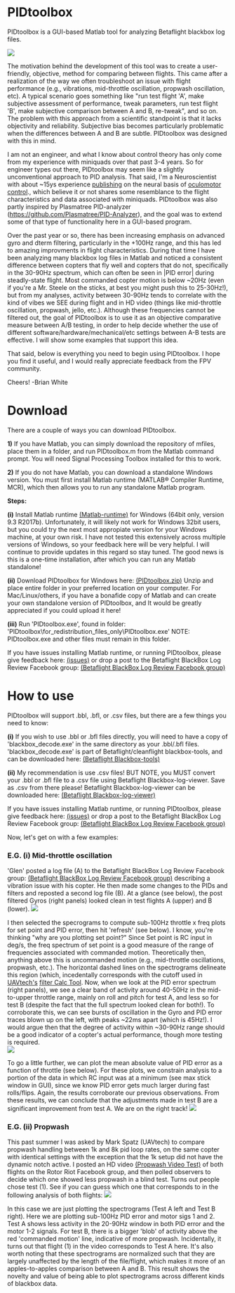 
# PIDtoolbox

PIDtoolbox is a GUI-based Matlab tool for analyzing Betaflight blackbox log files.

![](images/PIDtoolboxGUIexample.png)

The motivation behind the development of this tool was to create a user-friendly, objective, method for comparing between flights. This came after a realization of the way we often troubleshoot an issue with flight performance (e.g., vibrations, mid-throttle oscillation, propwash oscillation, etc). A typical scenario goes something like "run test flight 'A', make subjective assessment of performance, tweak parameters, run test flight 'B', make subjective comparison between A and B, re-tweak", and so on. The problem with this approach from a scientific standpoint is that it lacks objectivity and reliability. Subjective bias becomes particularly problematic when the differences between A and B are subtle. PIDtoolbox was designed with this in mind.

I am not an engineer, and what I know about control theory has only come from my experience with miniquads over that past 3-4 years. So for engineer types out there, PIDtoolbox may seem like a slightly unconventional approach to PID analysis. That said, I'm a Neuroscientist with about ~15ys experience <a href="https://sites.google.com/site/bjw112968/" target="blank">publishing</a> on the neural basis of <a href="https://www.youtube.com/watch?v=UEqraYeP7Qs" target="blank">oculomotor control</a>., which believe it or not shares some resemblance to the flight characteristics and data associated with miniquads. PIDtoolbox was also partly inspired by Plasmatree PID-analyzer (https://github.com/Plasmatree/PID-Analyzer), and the goal was to extend some of that type of functionality here in a GUI-based program.

Over the past year or so, there has been increasing emphasis on advanced gyro and dterm filtering, particularly in the +100Hz range, and this has led to amazing improvments in flight characteristics. During that time I have been analyzing many blackbox log files in Matlab and noticed a consistent difference between copters that fly well and copters that do not, specifically in the 30-90Hz spectrum, which can often be seen in |PID error| during steadly-state flight. Most commanded copter motion is below ~20Hz (even if you're a Mr. Steele on the sticks, at best you might push this to 25-30Hz!), but from my analyses, activity between 30-90Hz tends to correlate with the kind of vibes we SEE during flight and in HD video (things like mid-throttle oscillation, propwash, jello, etc.). Although these frequencies cannot be filtered out, the goal of PIDtoolbox is to use it as an objective comparative measure between A/B testing, in order to help decide whether the use of different software/hardware/mechanical/etc settings between A-B tests are effective. I will show some examples that support this idea.

That said, below is everything you need to begin using PIDtoolbox. I hope you find it useful, and I would really appreciate feedback from the FPV community.

Cheers! -Brian White

# Download

There are a couple of ways you can download PIDtoolbox. 

**1)** If you have Matlab, you can simply download the repository of mfiles, place them in a folder, and run PIDtoolbox.m from the Matlab command prompt. You will need Signal Processing Toolbox installed for this to work.

**2)** If you do not have Matlab, you can download a standalone Windows version. You must first install Matlab runtime (MATLAB® Compiler Runtime, MCR), which then allows you to run any standalone Matlab program.

**Steps:**

**(i)** Install Matlab runtime <a href="https://www.mathworks.com/products/compiler/matlab-runtime.html" target="blank">(Matlab-runtime)</a> for Windows (64bit only, version 9.3 R2017b). Unfortunately, it will likely not work for Windows 32bit users, but you could try the next most appropiate version for your Windows machine, at your own risk. I have not tested this extensively across multiple versions of Windows, so your feedback here will be very helpful. I will continue to provide updates in this regard so stay tuned. The good news is this is a one-time installation, after which you can run any Matlab standalone!

**(ii)** Download PIDtoolbox for Windows here:
<a href="https://github.com/bw1129/PIDtoolbox/releases" target="blank">(PIDtoolbox.zip)</a> Unzip and place entire folder in your preferred location on your computer. For Mac/Linux/others, if you have a bonafide copy of Matlab and can create your own standalone version of PIDtoolbox, and It would be greatly appreciated if you could upload it here!

**(iii)** Run 'PIDtoolbox.exe', found in folder: 
'PIDtoolbox\for_redistribution_files_only\PIDtoolbox.exe'
NOTE: PIDtoolbox.exe and other files must remain in this folder.

If you have issues installing Matlab runtime, or running PIDtoolbox, please give feedback here:
<a href="https://github.com/bw1129/PIDtoolbox/issues" target="blank">(issues)</a>
or drop a post to the Betaflight BlackBox Log Review Facebook group: <a href="https://www.facebook.com/groups/291745494678694/?ref=bookmarks" target="blank">(Betaflight BlackBox Log Review Facebook group)</a>

# How to use

PIDtoolbox will support .bbl, .bfl, or .csv files, but there are a few things you need to know: 

**(i)** If you wish to use .bbl or .bfl files directly, you will need to have a copy of 'blackbox_decode.exe' in the same directory as your .bbl/.bfl files. 'blackbox_decode.exe' is part of Betaflight/cleanflight blackbox-tools, and can be downloaded here:
<a href="https://www.github.com/betaflight/blackbox-tools" target="blank">(Betaflight Blackbox-tools)</a>

**(ii)** My recommendation is use .csv files! BUT NOTE, you MUST convert your .bbl or .bfl file to a .csv file using Betaflight Blackbox-log-viewer. Save as .csv from there please! Betaflight Blackbox-log-viewer can be downloaded here: 
<a href="https://www.github.com/betaflight/blackbox-log-viewer/releases" target="blank">(Betaflight Blackbox-log-viewer)</a>

If you have issues installing Matlab runtime, or running PIDtoolbox, please give feedback here:
<a href="https://github.com/bw1129/PIDtoolbox/issues" target="blank">(issues)</a>
or drop a post to the Betaflight BlackBox Log Review Facebook group: <a href="https://www.facebook.com/groups/291745494678694/?ref=bookmarks" target="blank">(Betaflight BlackBox Log Review Facebook group)</a>

Now, let's get on with a few examples:

### E.G. (i) Mid-throttle oscillation
'Glen' posted a log file (A) to the Betaflight BlackBox Log Review Facebook group: <a href="https://www.facebook.com/groups/291745494678694/?ref=bookmarks" target="blank">(Betaflight BlackBox Log Review Facebook group)</a>
describing a vibration issue with his copter. He then made some changes to the PIDs and filters and reposted a second log file (B). 
At a glance (see below), the post filtered Gyros (right panels) looked clean in test flights A (upper) and B (lower). 
![](images/PIDtoolboxGUIexample2b.png)

I then selected the specrograms to compute sub-100Hz throttle x freq plots for set point and PID error, then hit 'refresh' (see below). I know, you're thinking "why are you plotting set point?" Since Set point is RC input in deg/s, the freq spectrum of set point is a good measure of the range of frequencies associated with commanded motion. Theoretically then, anything above this is uncommanded motion (e.g., mid-throttle oscillations, propwash, etc.). The horizontal dashed lines on the spectrograms delineate this region (which, incedentally corresponds with the cutoff used in <a href="https://www.youtube.com/channel/UCI2MZOaHJFMAmW5ni7vuAQg" target="blank">UAVtech's</a> <a href="https://drive.google.com/drive/folders/1jCIJ2FKL7t-ZADcErNrZOcWfWtkgSVdr" target="blank">filter Calc Tool</a>. Now, when we look at the PID error spectrum (right panels), we see a clear band of activity around 40-50Hz in the mid-to-upper throttle range, mainly on roll and pitch for test A, and less so for test B (despite the fact that the full spectrum looked clean for both!). To corroborate this, we can see bursts of oscillation in the Gyro and PID error traces blown up on the left, with peaks ~22ms apart (which is 45Hz!). I would argue then that the degree of activity within ~30-90Hz range should be a good indicator of a copter's actual performance, though more testing is required.  
![](images/PIDtoolboxGUIexample2c.png)

To go a little further, we can plot the mean absolute value of PID error as a function of throttle (see below). For these plots, we constrain analysis to a portion of the data in which RC input was at a minimum (see max stick window in GUI), since we know PID error gets much larger during fast rolls/flips. Again, the results corroborate our previous observations. From these results, we can conclude that the adjustments made in test B are a significant improvement from test A. We are on the right track! 
![](images/PIDtoolboxGUIexample2d.png)

### E.G. (ii) Propwash
This past summer I was asked by Mark Spatz (UAVtech) to compare propwash handling between 1k and 8k pid loop rates, on the same copter with identical settings with the exception that the 1k setup did not have the dynamic notch active. I posted an HD video <a href="https://www.youtube.com/watch?v=Tbx--JI01NE" target="blank">(Propwash Video Test)</a> of both flights on the Rotor Riot Facebook group, and then polled observers to decide which one showed less propwash in a blind test. Turns out people chose test (1). See if you can guess which one that corresponds to in the following analysis of both flights:
![](images/PIDtoolboxGUIexample1b.png)

In this case we are just plotting the spectrograms (Test A left and Test B right). Here we are plotting sub-100Hz PID error and motor sigs 1 and 2. Test A shows less activity in the 20-90Hz window in both PID error and the motor 1-2 signals. For test B, there is a bigger 'blob' of activity above the red 'commanded motion' line, indicative of more propwash. Incidentally, it turns out that flight (1) in the video corresponds to Test A here. It's also worth noting that these spectrograms are normalized such that they are largely unaffected by the length of the file/flight, which makes it more of an apples-to-apples comparison between A and B. This result shows the novelty and value of being able to plot spectrograms across different kinds of blackbox data. 
